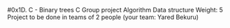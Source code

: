 #0x1D. C - Binary trees
C
Group project
Algorithm
Data structure
 Weight: 5
 Project to be done in teams of 2 people (your team: Yared Bekuru)
